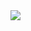 <img src="https://github-readme-stats.vercel.app/api?username=Angekleckert&&show_icons=true&title_color=ffffff&icon_color=bb2acf&text_color=daf7dc&bg_color=151515">
